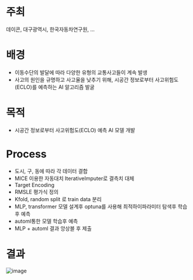 # 주최
데이콘, 대구광역시, 한국자동차연구원, ...

# 배경
- 이동수단의 발달에 따라 다양한 유형의 교통사고들이 계속 발생
- 사고의 원인을 규명하고 사고율을 낮추기 위해, 시공간 정보로부터 사고위험도(ECLO)를 예측하는 AI 알고리즘 발굴
  
# 목적
- 시공간 정보로부터 사고위험도(ECLO) 예측 AI 모델 개발

# Process
- 도시, 구, 동에 따라 각 데이터 결합
- MICE 이용한 자동대치 IterativeImputer로 결측치 대체
- Target Encoding
- RMSLE 평가식 정의
- Kfold, random split 로 train data 분리
- MLP, transformer 모델 설계후 optuna를 사용해 최적하이파라미터 탐색후 학습후 예측
- automl통한 모델 학습후 예측
- MLP + automl 결과 앙상블 후 제출

# 결과
![image](https://github.com/seung-bin99/project/assets/153293674/3fcedb1f-ad42-42c3-bf84-956209af5bcc)
